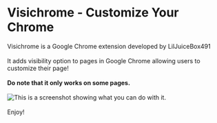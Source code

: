 # Visichrome - Customize Your Chrome
Visichrome is a Google Chrome extension developed by LilJuiceBox491<br><br>
It adds visibility option to pages in Google Chrome allowing users to customize their page!<br><br>
**Do note that it only works on some pages.**<br><br>
![This is a screenshot showing what you can do with it.](https://user-images.githubusercontent.com/74076575/122826263-ee5bc200-d2b0-11eb-801a-cc56553a94c7.png)<br><br>
Enjoy!
